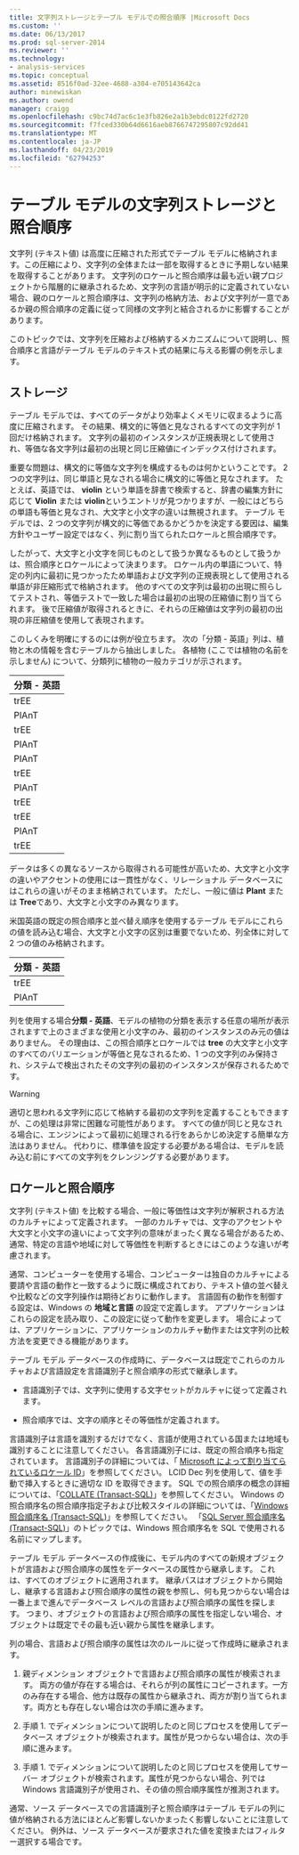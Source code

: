 ```yaml
---
title: 文字列ストレージとテーブル モデルでの照合順序 |Microsoft Docs
ms.custom: ''
ms.date: 06/13/2017
ms.prod: sql-server-2014
ms.reviewer: ''
ms.technology:
- analysis-services
ms.topic: conceptual
ms.assetid: 8516f0ad-32ee-4688-a304-e705143642ca
author: minewiskan
ms.author: owend
manager: craigg
ms.openlocfilehash: c9bc74d7ac6c1e3fb826e2a1b3ebdc0122fd2720
ms.sourcegitcommit: f7fced330b64d6616aeb8766747295807c92dd41
ms.translationtype: MT
ms.contentlocale: ja-JP
ms.lasthandoff: 04/23/2019
ms.locfileid: "62794253"
---
```

# <a name="string-storage-and-collation-in-tabular-models"></a>テーブル モデルの文字列ストレージと照合順序
  文字列 (テキスト値) は高度に圧縮された形式でテーブル モデルに格納されます。この圧縮により、文字列の全体または一部を取得するときに予期しない結果を取得することがあります。 文字列のロケールと照合順序は最も近い親プロジェクトから階層的に継承されるため、文字列の言語が明示的に定義されていない場合、親のロケールと照合順序は、文字列の格納方法、および文字列が一意であるか親の照合順序の定義に従って同様の文字列と結合されるかに影響することがあります。  
  
 このトピックでは、文字列を圧縮および格納するメカニズムについて説明し、照合順序と言語がテーブル モデルのテキスト式の結果に与える影響の例を示します。  
  
## <a name="storage"></a>ストレージ  
 テーブル モデルでは、すべてのデータがより効率よくメモリに収まるように高度に圧縮されます。 その結果、構文的に等価と見なされるすべての文字列が 1 回だけ格納されます。 文字列の最初のインスタンスが正規表現として使用され、等価な各文字列は最初の出現と同じ圧縮値にインデックス付けされます。  
  
 重要な問題は、構文的に等価な文字列を構成するものは何かということです。 2 つの文字列は、同じ単語と見なされる場合に構文的に等価と見なされます。 たとえば、英語では、 **violin** という単語を辞書で検索すると、辞書の編集方針に応じて **Violin** または **violin**というエントリが見つかりますが、一般にはどちらの単語も等価と見なされ、大文字と小文字の違いは無視されます。 テーブル モデルでは、2 つの文字列が構文的に等価であるかどうかを決定する要因は、編集方針やユーザー設定ではなく、列に割り当てられたロケールと照合順序です。  
  
 したがって、大文字と小文字を同じものとして扱うか異なるものとして扱うかは、照合順序とロケールによって決まります。 ロケール内の単語について、特定の列内に最初に見つかったため単語および文字列の正規表現として使用される単語が非圧縮形式で格納されます。  他のすべての文字列は最初の出現に照らしてテストされ、等価テストで一致した場合は最初の出現の圧縮値に割り当てられます。 後で圧縮値が取得されるときに、それらの圧縮値は文字列の最初の出現の非圧縮値を使用して表現されます。  
  
 このしくみを明確にするのには例が役立ちます。 次の「分類 - 英語」列は、植物と木の情報を含むテーブルから抽出しました。 各植物 (ここでは植物の名前を示しません) について、分類列に植物の一般カテゴリが示されます。  
  
|分類 - 英語|  
|-------------------------------|  
|trEE|  
|PlAnT|  
|trEE|  
|PlAnT|  
|PlAnT|  
|trEE|  
|PlAnT|  
|trEE|  
|trEE|  
|PlAnT|  
|trEE|  
  
 データは多くの異なるソースから取得される可能性が高いため、大文字と小文字の違いやアクセントの使用には一貫性がなく、リレーショナル データベースにはこれらの違いがそのまま格納されています。 ただし、一般に値は **Plant** または **Tree**であり、大文字と小文字のみ異なります。  
  
 米国英語の既定の照合順序と並べ替え順序を使用するテーブル モデルにこれらの値を読み込む場合、大文字と小文字の区別は重要でないため、列全体に対して 2 つの値のみ格納されます。  
  
|分類 - 英語|  
|-------------------------------|  
|trEE|  
|PlAnT|  
  
 列を使用する場合**分類 - 英語**、モデルの植物の分類を表示する任意の場所が表示されますで上のさまざまな使用と小文字のみ、最初のインスタンスのみ元の値はありません。 その理由は、この照合順序とロケールでは **tree** の大文字と小文字のすべてのバリエーションが等価と見なされるため、1 つの文字列のみ保持され、システムで検出されたその文字列の最初のインスタンスが保存されるためです。  
  
> [!WARNING]  
>  適切と思われる文字列に応じて格納する最初の文字列を定義することもできますが、この処理は非常に困難な可能性があります。 すべての値が同じと見なされる場合に、エンジンによって最初に処理される行をあらかじめ決定する簡単な方法はありません。 代わりに、標準値を設定する必要がある場合は、モデルを読み込む前にすべての文字列をクレンジングする必要があります。  
  
## <a name="locale-and-collation-order"></a>ロケールと照合順序  
 文字列 (テキスト値) を比較する場合、一般に等価性は文字列が解釈される方法のカルチャによって定義されます。 一部のカルチャでは、文字のアクセントや大文字と小文字の違いによって文字列の意味がまったく異なる場合があるため、通常、特定の言語や地域に対して等価性を判断するときにはこのような違いが考慮されます。  
  
 通常、コンピューターを使用する場合、コンピューターは独自のカルチャによる要請や言語の動作と一致するように既に構成されており、テキスト値の並べ替えや比較などの文字列操作は期待どおりに動作します。 言語固有の動作を制御する設定は、Windows の **地域と言語** の設定で定義します。 アプリケーションはこれらの設定を読み取り、この設定に従って動作を変更します。 場合によっては、アプリケーションに、アプリケーションのカルチャ動作または文字列の比較方法を変更できる機能があります。  
  
 テーブル モデル データベースの作成時に、データベースは既定でこれらのカルチャおよび言語設定を言語識別子と照合順序の形式で継承します。  
  
-   言語識別子では、文字列に使用する文字セットがカルチャに従って定義されます。  
  
-   照合順序では、文字の順序とその等価性が定義されます。  
  
 言語識別子は言語を識別するだけでなく、言語が使用されている国または地域も識別することに注意してください。 各言語識別子には、既定の照合順序も指定されています。 言語識別子の詳細については、「 [Microsoft によって割り当てられているロケール ID](https://msdn.microsoft.com/goglobal/bb964664.aspx)」を参照してください。 LCID Dec 列を使用して、値を手動で挿入するときに適切な ID を取得できます。 SQL での照合順序の概念の詳細については、「[COLLATE &#40;Transact-SQL&#41;](/sql/t-sql/statements/collations)」を参照してください。 Windows の照合順序名の照合順序指定子および比較スタイルの詳細については、「[Windows 照合順序名 &#40;Transact-SQL&#41;](/sql/t-sql/statements/windows-collation-name-transact-sql)」を参照してください。 「[SQL Server 照合順序名 &#40;Transact-SQL&#41;](/sql/t-sql/statements/sql-server-collation-name-transact-sql)」のトピックでは、Windows 照合順序名を SQL で使用される名前にマップします。  
  
 テーブル モデル データベースの作成後に、モデル内のすべての新規オブジェクトが言語および照合順序の属性をデータベースの属性から継承します。 これは、すべてのオブジェクトに適用されます。 継承パスはオブジェクトから開始し、継承する言語および照合順序の属性の親を参照し、何も見つからない場合は一番上まで進んでデータベース レベルの言語および照合順序の属性を探します。 つまり、オブジェクトの言語および照合順序の属性を指定しない場合、オブジェクトは既定でその最も近い親から属性を継承します。  
  
 列の場合、言語および照合順序の属性は次のルールに従って作成時に継承されます。  
  
1.  親ディメンション オブジェクトで言語および照合順序の属性が検索されます。 両方の値が存在する場合は、それらが列の属性にコピーされます。一方のみ存在する場合、他方は既存の属性から継承され、両方が割り当てられます。両方とも存在しない場合は次の手順に進みます。  
  
2.  手順 1. でディメンションについて説明したのと同じプロセスを使用してデータベース オブジェクトが検索されます。属性が見つからない場合は、次の手順に進みます。  
  
3.  手順 1. でディメンションについて説明したのと同じプロセスを使用してサーバー オブジェクトが検索されます。属性が見つからない場合、列では Windows 言語識別子が使用され、その値の照合順序属性が推測されます。  
  
 通常、ソース データベースでの言語識別子と照合順序はテーブル モデルの列に値が格納される方法にほとんど影響しないかまったく影響しないことに注意してください。 例外は、ソース データベースが要求された値を変換またはフィルター選択する場合です。  
  
  
